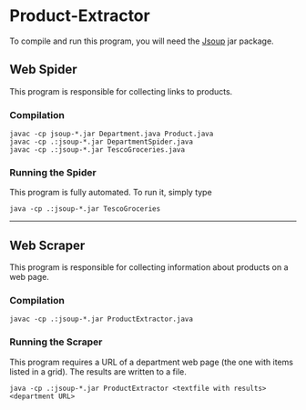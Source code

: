 Product-Extractor
=================

To compile and run this program, you will need the [Jsoup](http://jsoup.org/) jar package.

## Web Spider
This program is responsible for collecting links to products.

### Compilation
```
javac -cp jsoup-*.jar Department.java Product.java
javac -cp .:jsoup-*.jar DepartmentSpider.java
javac -cp .:jsoup-*.jar TescoGroceries.java
```

### Running the Spider
This program is fully automated. To run it, simply type

```
java -cp .:jsoup-*.jar TescoGroceries
```
---

## Web Scraper
This program is responsible for collecting information about products on a web page.

### Compilation
```
javac -cp .:jsoup-*.jar ProductExtractor.java
```

### Running the Scraper
This program requires a URL of a department web page (the one with items listed in a grid).
The results are written to a file.
```
java -cp .:jsoup-*.jar ProductExtractor <textfile with results> <department URL>
```